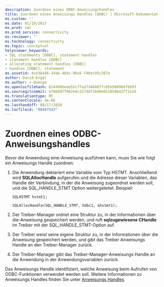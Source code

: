 ```yaml
---
description: Zuordnen eines ODBC-Anweisungshandles
title: Zuordnen eines Anweisungs Handles (ODBC) | Microsoft-Dokumentation
ms.custom: ''
ms.date: 01/19/2017
ms.prod: sql
ms.prod_service: connectivity
ms.reviewer: ''
ms.technology: connectivity
ms.topic: conceptual
helpviewer_keywords:
- SQL statements [ODBC], statement handles
- statement handles [ODBC]
- allocating statement handles [ODBC]
- handles [ODBC], statement
ms.assetid: 4ce3b446-34ab-46dc-96e5-f40ec95c267e
author: David-Engel
ms.author: v-daenge
ms.openlocfilehash: 624490beee55c7fa37346087fc85b560904f6b93
ms.sourcegitcommit: e700497f962e4c2274df16d9e651059b42ff1a10
ms.translationtype: MT
ms.contentlocale: de-DE
ms.lasthandoff: 08/17/2020
ms.locfileid: "88487543"
---
```

# <a name="allocating-a-statement-handle-odbc"></a>Zuordnen eines ODBC-Anweisungshandles
Bevor die Anwendung eine-Anweisung ausführen kann, muss Sie wie folgt ein Anweisungs Handle zuordnen:  
  
1.  Die Anwendung deklariert eine Variable vom Typ HSTMT. Anschließend wird **SQLAllocHandle** aufgerufen und die Adresse dieser Variablen, das Handle der Verbindung, in der die Anweisung zugeordnet werden soll, und die SQL_HANDLE_STMT Option weitergeleitet. Beispiel:  
  
    ```  
    SQLHSTMT hstmt1;  
  
    SQLAllocHandle(SQL_HANDLE_STMT, hdbc1, &hstmt1);  
    ```  
  
2.  Der Treiber-Manager ordnet eine Struktur zu, in der Informationen über die-Anweisung gespeichert werden, und ruft **sqlzugewiesene CHandle** im Treiber mit der SQL_HANDLE_STMT-Option auf.  
  
3.  Der Treiber weist seine eigene Struktur zu, in der Informationen über die Anweisung gespeichert werden, und gibt das Treiber Anweisungs Handle an den Treiber-Manager zurück.  
  
4.  Der Treiber-Manager gibt das Treiber-Manager-Anweisungs Handle an die Anwendung in der Anwendungsvariablen zurück.  
  
 Das Anweisungs Handle identifiziert, welche Anweisung beim Aufrufen von ODBC-Funktionen verwendet werden soll. Weitere Informationen zu Anweisungs Handles finden Sie unter [Anweisungs Handles](../../../odbc/reference/develop-app/statement-handles.md).
